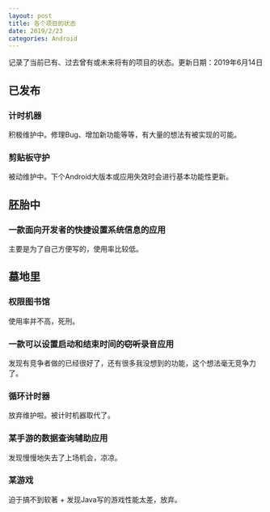 ```yaml
---
layout: post
title: 各个项目的状态
date: 2019/2/23
categories: Android
---
```


记录了当前已有、过去曾有或未来将有的项目的状态。更新日期：2019年6月14日

<!--more-->

## 已发布

### 计时机器

积极维护中。修理Bug、增加新功能等等，有大量的想法有被实现的可能。

### 剪贴板守护

被动维护中。下个Android大版本或应用失效时会进行基本功能性更新。

## 胚胎中

### 一款面向开发者的快捷设置系统信息的应用

主要是为了自己方便写的，使用率比较低。

## 墓地里

### 权限图书馆

使用率并不高，死刑。

### 一款可以设置启动和结束时间的~~窃听~~录音应用

发现有竞争者做的已经很好了，还有很多我没想到的功能，这个想法毫无竞争力了。

### 循环计时器

放弃维护啦。被计时机器取代了。

### 某手游的数据查询辅助应用

发现慢慢地失去了上场机会，凉凉。

### 某游戏

迫于搞不到软著 + 发现Java写的游戏性能太差，放弃。
